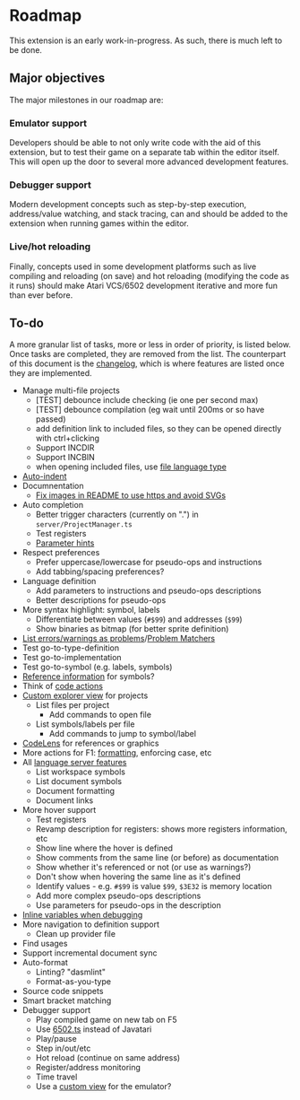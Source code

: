 # Roadmap

This extension is an early work-in-progress. As such, there is much left to be done.

## Major objectives

The major milestones in our roadmap are:

### Emulator support

Developers should be able to not only write code with the aid of this extension, but to test their game on a separate tab within the editor itself. This will open up the door to several more advanced development features.

### Debugger support

Modern development concepts such as step-by-step execution, address/value watching, and stack tracing, can and should be added to the extension when running games within the editor.

### Live/hot reloading

Finally, concepts used in some development platforms such as live compiling and reloading (on save) and hot reloading (modifying the code as it runs) should make Atari VCS/6502 development iterative and more fun than ever before.

## To-do

A more granular list of tasks, more or less in order of priority, is listed below. Once tasks are completed, they are removed from the list. The counterpart of this document is the [changelog](CHANGELOG.MD), which is where features are listed once they are implemented.

* Manage multi-file projects
  * [TEST] debounce include checking (ie one per second max)
  * [TEST] debounce compilation (eg wait until 200ms or so have passed)
  * add definition link to included files, so they can be opened directly with ctrl+clicking
  * Support INCDIR
  * Support INCBIN
  * when opening included files, use [file language type](https://code.visualstudio.com/updates/v1_9#_new-api-to-open-an-untitled-file-with-optional-language)
* [Auto-indent](https://code.visualstudio.com/updates/v1_14#_auto-indent-on-type-move-lines-and-paste)
* Documnentation
  * [Fix images in README to use https and avoid SVGs](https://code.visualstudio.com/updates/v1_14#_constraints-for-rendering-svg-images)
* Auto completion
  * Better trigger characters (currently on ".") in `server/ProjectManager.ts`
  * Test registers
  * [Parameter hints](https://code.visualstudio.com/docs/editor/editingevolved#_parameter-hints)
* Respect preferences
  * Prefer uppercase/lowercase for pseudo-ops and instructions
  * Add tabbing/spacing preferences?
* Language definition
  * Add parameters to instructions and pseudo-ops descriptions
  * Better descriptions for pseudo-ops
* More syntax highlight: symbol, labels
  * Differentiate between values (`#$99`) and addresses (`$99`)
  * Show binaries as bitmap (for better sprite definition)
* [List errors/warnings as problems](https://code.visualstudio.com/docs/editor/editingevolved#_errors-warnings)/[Problem Matchers](https://code.visualstudio.com/docs/extensionAPI/extension-points#_contributesproblemmatchers)
* Test go-to-type-definition
* Test go-to-implementation
* Test go-to-symbol (e.g. labels, symbols)
* [Reference information](https://code.visualstudio.com/docs/editor/editingevolved#_reference-information) for symbols?
* Think of [code actions](https://code.visualstudio.com/docs/editor/editingevolved#_code-action)
* [Custom explorer view](https://code.visualstudio.com/updates/v1_13#_extension-authoring) for projects
  * List files per project
    * Add commands to open file
  * List symbols/labels per file
    * Add commands to jump to symbol/label
* [CodeLens](https://code.visualstudio.com/blogs/2017/02/12/code-lens-roundup) for references or graphics
* More actions for F1: [formatting](https://code.visualstudio.com/blogs/2016/11/15/formatters-best-practices), enforcing case, etc
* All [language server features](https://code.visualstudio.com/docs/extensions/example-language-server#_additional-language-server-features)
  * List workspace symbols
  * List document symbols
  * Document formatting
  * Document links
* More hover support
  * Test registers
  * Revamp description for registers: shows more registers information, etc
  * Show line where the hover is defined
  * Show comments from the same line (or before) as documentation
  * Show whether it's referenced or not (or use as warnings?)
  * Don't show when hovering the same line as it's defined
  * Identify values - e.g.  `#$99` is value `$99`, `$3E32` is memory location
  * Add more complex pseudo-ops descriptions
  * Use parameters for pseudo-ops in the description
* [Inline variables when debugging](https://code.visualstudio.com/updates/v1_9#_inline-variable-values-in-source-code)
* More navigation to definition support
  * Clean up provider file
* Find usages
* Support incremental document sync
* Auto-format
  * Linting? "dasmlint"
  * Format-as-you-type
* Source code snippets
* Smart bracket matching
* Debugger support
  * Play compiled game on new tab on F5
  * Use [6502.ts](https://github.com/6502ts/6502.ts) instead of Javatari
  * Play/pause
  * Step in/out/etc
  * Hot reload (continue on same address)
  * Register/address monitoring
  * Time travel
  * Use a [custom view](https://code.visualstudio.com/updates/v1_14#_custom-views) for the emulator?

